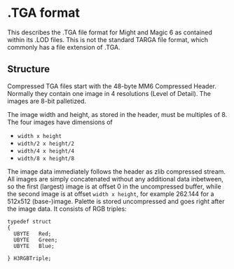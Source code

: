 # .TGA format
This describes the .TGA file format for Might and Magic 6 as contained within its .LOD files. This is not the standard TARGA file format, which commonly has a file extension of .TGA.

## Structure
Compressed TGA files start with the 48-byte MM6 Compressed Header. Normally they contain one image in 4 resolutions (Level of Detail). The images are 8-bit palletized.

The image width and height, as stored in the header, must be multiples of 8. The four images have dimensions of

* `width x height`
* `width/2 x height/2`
* `width/4 x height/4`
* `width/8 x height/8`

The image data immediately follows the header as zlib compressed stream. All images are simply concatenated without any additional data inbetween, so the first (largest) image is at offset 0 in the uncompressed buffer, while the second image is at offset `width x height`, for example 262.144 for a 512x512 (base-)image. Palette is stored uncompressed and goes right after the image data. It consists of RGB triples:

	typedef struct
	{
	  UBYTE   Red;
	  UBYTE   Green;
	  UBYTE   Blue;

	} H3RGBTriple;
